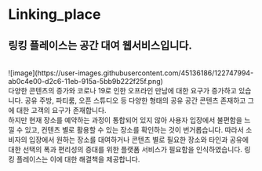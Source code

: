 # Linking_place
## 링킹 플레이스는 공간 대여 웹서비스입니다.

<br>
![image](https://user-images.githubusercontent.com/45136186/122747994-ab0c4e00-d2c6-11eb-915a-5bb9b222f25f.png)


<br>
다양한 콘텐츠의 증가와 코로나 19로 인한 오프라인 만남에 대한 요구가 증가하고 있습니다. 
공유 주방, 파티룸, 오픈 스튜디오 등 다양한 형태의 공유 공간 콘텐츠 존재하고 그에 대한 고객의 요구가 존재합니다.

<br>
하지만 현재 장소를 예약하는 과정이 통합되어 있지 않아 사용자 입장에서 불편함을 느낄 수 있고, 컨텐츠 별로 활용할 수 있는 장소를 확인하는 것이 번거롭습니다.
따라서 소비자의 입장에서 원하는 장소를 대여하거나 콘텐츠 별로 필요한 장소와 타인과 공유에 대한 선택의 폭과 편리성의 증대를 위한 플랫폼 서비스가 필요함을 인식하였습니다.
링킹 플레이스는 이에 대한 해결책을 제공합니다.

